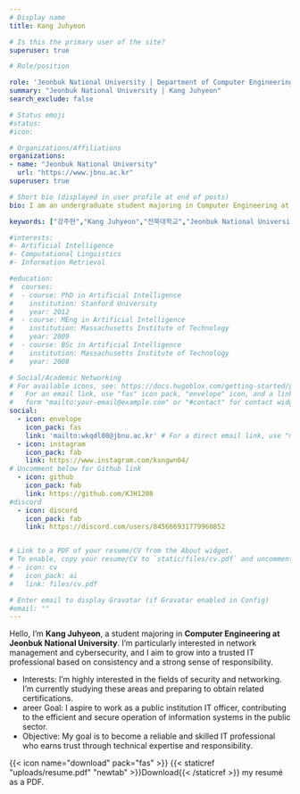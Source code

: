 ```yaml
---
# Display name
title: Kang Juhyeon

# Is this the primary user of the site?
superuser: true

# Role/position

role: 'Jeonbuk National University | Department of Computer Engineering'
summary: "Jeonbuk National University | Kang Juhyeon"
search_exclude: false

# Status emoji
#status:
#icon:

# Organizations/Affiliations
organizations:
- name: "Jeonbuk National University"
  url: "https://www.jbnu.ac.kr"
superuser: true

# Short bio (displayed in user profile at end of posts)
bio: I am an undergraduate student majoring in Computer Engineering at Jeonbuk National University. I’m interested in cybersecurity and computer networks, and I’ve recently been practicing static website deployment automation using GitHub Pages and Hugo.

keywords: ["강주현","Kang Juhyeon","전북대학교","Jeonbuk National University","컴퓨터공학부","JBNU","포트폴리오"]

#interests:
#- Artificial Intelligence
#- Computational Linguistics
#- Information Retrieval

#education:
#  courses:
#  - course: PhD in Artificial Intelligence
#    institution: Stanford University
#    year: 2012
#  - course: MEng in Artificial Intelligence
#    institution: Massachusetts Institute of Technology
#    year: 2009
#  - course: BSc in Artificial Intelligence
#    institution: Massachusetts Institute of Technology
#    year: 2008

# Social/Academic Networking
# For available icons, see: https://docs.hugoblox.com/getting-started/page-builder/#icons
#   For an email link, use "fas" icon pack, "envelope" icon, and a link in the
#   form "mailto:your-email@example.com" or "#contact" for contact widget.
social:
  - icon: envelope
    icon_pack: fas
    link: 'mailto:wkqdl08@jbnu.ac.kr' # For a direct email link, use "mailto:test@example.org".
  - icon: instagram
    icon_pack: fab
    link: https://www.instagram.com/kxngwn04/
# Uncomment below for Github link
  - icon: github
    icon_pack: fab
    link: https://github.com/KJH1208
#discord
  - icon: discord
    icon_pack: fab
    link: https://discord.com/users/845666931779960852


# Link to a PDF of your resume/CV from the About widget.
# To enable, copy your resume/CV to `static/files/cv.pdf` and uncomment the lines below.
# - icon: cv
#   icon_pack: ai
#   link: files/cv.pdf

# Enter email to display Gravatar (if Gravatar enabled in Config)
#email: ""
---
```


Hello, I’m **Kang Juhyeon**, a student majoring in **Computer Engineering at Jeonbuk National University**.
I’m particularly interested in network management and cybersecurity, and I aim to grow into a trusted IT professional based on consistency and a strong sense of responsibility.


- Interests: I’m highly interested in the fields of security and networking. I’m currently studying these areas and preparing to obtain related certifications.
- areer Goal: I aspire to work as a public institution IT officer, contributing to the efficient and secure operation of information systems in the public sector.
- Objective: My goal is to become a reliable and skilled IT professional who earns trust through technical expertise and responsibility.

{{< icon name="download" pack="fas" >}} {{< staticref "uploads/resume.pdf" "newtab" >}}Download{{< /staticref >}} my resumé as a PDF.
